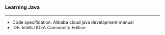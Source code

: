 ### Learning Java
***
+ Code specification: Alibaba cloud java development manual
+ IDE: IntelliJ IDEA Community Edition